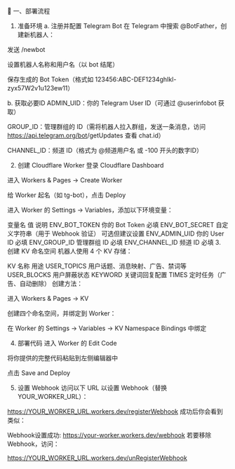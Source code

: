 🚀 一、部署流程
1. 准备环境
a. 注册并配置 Telegram Bot
在 Telegram 中搜索 @BotFather，创建新机器人：

发送 /newbot

设置机器人名称和用户名（以 bot 结尾）

保存生成的 Bot Token（格式如 123456:ABC-DEF1234ghIkl-zyx57W2v1u123ew11）

b. 获取必要ID
ADMIN_UID：你的 Telegram User ID（可通过 @userinfobot 获取）

GROUP_ID：管理群组的 ID（需将机器人拉入群组，发送一条消息，访问 https://api.telegram.org/bot<TOKEN>/getUpdates 查看 chat.id）

CHANNEL_ID：频道 ID（格式为 @频道用户名 或 -100 开头的数字ID）

2. 创建 Cloudflare Worker
登录 Cloudflare Dashboard

进入 Workers & Pages → Create Worker

给 Worker 起名（如 tg-bot），点击 Deploy

进入 Worker 的 Settings → Variables，添加以下环境变量：

变量名	值	说明
ENV_BOT_TOKEN	你的 Bot Token	必填
ENV_BOT_SECRET	自定义字符串（用于 Webhook 验证）	可选但建议设置
ENV_ADMIN_UID	你的 User ID	必填
ENV_GROUP_ID	管理群组 ID	必填
ENV_CHANNEL_ID	频道 ID	必填
3. 创建 KV 命名空间
机器人使用 4 个 KV 存储：

KV 名称	用途
USER_TOPICS	用户话题、消息映射、广告、禁词等
USER_BLOCKS	用户屏蔽状态
KEYWORD	关键词回复配置
TIMES	定时任务（广告、自动删除）
创建方法：

进入 Workers & Pages → KV

创建四个命名空间，并绑定到 Worker：

在 Worker 的 Settings → Variables → KV Namespace Bindings 中绑定

4. 部署代码
进入 Worker 的 Edit Code

将你提供的完整代码粘贴到左侧编辑器中

点击 Save and Deploy

5. 设置 Webhook
访问以下 URL 以设置 Webhook（替换 YOUR_WORKER_URL）：

https://YOUR_WORKER_URL.workers.dev/registerWebhook
成功后你会看到类似：

Webhook设置成功: https://your-worker.workers.dev/webhook
若要移除 Webhook，访问：

https://YOUR_WORKER_URL.workers.dev/unRegisterWebhook
